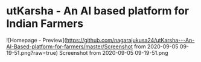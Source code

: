 # utKarsha - An AI based platform for Indian Farmers
![Homepage - Preview](https://github.com/nagarajukusa24/utKarsha---An-AI-Based-platform-for-farmers/master/Screenshot from 2020-09-05 09-19-51.png?raw=true)
Screenshot from 2020-09-05 09-19-51.png
